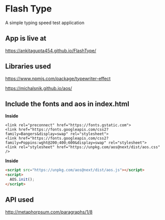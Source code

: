 # Flash Type

A simple typing speed test application

## App is live at

https://ankitagupta454.github.io/FlashType/

## Libraries used

https://www.npmjs.com/package/typewriter-effect

https://michalsnik.github.io/aos/

## Include the fonts and aos in index.html

**Inside <head>**
  
```
<link rel="preconnect" href="https://fonts.gstatic.com">
<link href="https://fonts.googleapis.com/css2?family=Bangers&display=swap" rel="stylesheet">
<link href="https://fonts.googleapis.com/css2?family=Poppins:wght@200;400;600&display=swap" rel="stylesheet">
<link rel="stylesheet" href="https://unpkg.com/aos@next/dist/aos.css" />
```

**Inside <body>**
  
```html
<script src="https://unpkg.com/aos@next/dist/aos.js"></script>
<script>
  AOS.init();
</script>
```

## API used

http://metaphorpsum.com/paragraphs/1/8


